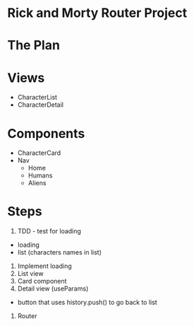 # Rick and Morty Router Project

# The Plan

# Views

- CharacterList
- CharacterDetail

# Components

- CharacterCard
- Nav
  - Home
  - Humans
  - Aliens

# Steps

1. TDD - test for loading

- loading
- list (characters names in list)

1. Implement loading
1. List view
1. Card component
1. Detail view (useParams)

- button that uses history.push() to go back to list

1. Router
